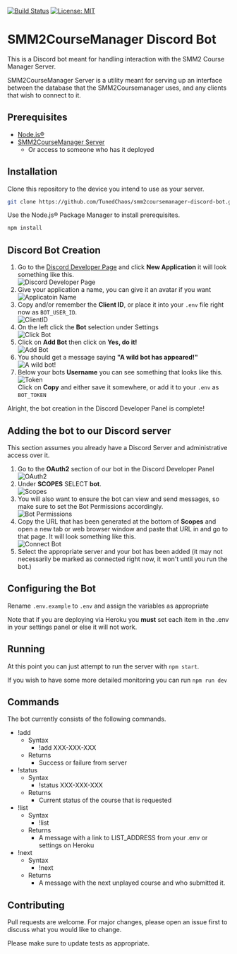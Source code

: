 [![Build Status](https://travis-ci.org/TunedChaos/smm2coursemanager-discord-bot.svg?branch=master)](https://travis-ci.org/TunedChaos/smm2coursemanager-discord-bot) [![License: MIT](https://img.shields.io/badge/License-MIT-yellow.svg)](https://opensource.org/licenses/MIT)
# SMM2CourseManager Discord Bot
This is a Discord bot meant for handling interaction with the SMM2 Course Manager Server.

SMM2CourseManager Server is a utility meant for serving up an interface between the database that the SMM2Coursemanager uses, and any clients that wish to connect to it.

## Prerequisites
- <a href="https://nodejs.org" target="_blank">Node.js&reg;</a>
- <a href="https://github.com/TunedChaos/smm2coursemanager-server" target="_blank">SMM2CourseManager Server</a>
  - Or access to someone who has it deployed
## Installation
Clone this repository to the device you intend to use as your server.
```bash
git clone https://github.com/TunedChaos/smm2coursemanager-discord-bot.git
```

Use the Node.js&reg; Package Manager to install prerequisites.
```bash
npm install
```

## Discord Bot Creation
1. Go to the [Discord Developer Page](https://discordapp.com/developers/applications/) and click **New Application** it will look something like this.<br />
![Discord Developer Page](https://user-images.githubusercontent.com/399379/61584228-11ecbf80-ab12-11e9-85f1-7a16c2e53b0a.png)
2. Give your application a name, you can give it an avatar if you want<br />
![Applicatoin Name](https://user-images.githubusercontent.com/399379/61584256-a1926e00-ab12-11e9-8020-e896188dc8c6.png)
3. Copy and/or remember the **Client ID**, or place it into your `.env` file right now as `BOT_USER_ID`.<br />
![ClientID](https://user-images.githubusercontent.com/399379/61584319-94c24a00-ab13-11e9-8a38-1cce23315e87.png)
4. On the left click the **Bot** selection under Settings<br />
![Click Bot](https://user-images.githubusercontent.com/399379/61584276-f635e900-ab12-11e9-9062-3f7c8441b491.png)
5. Click on **Add Bot** then click on **Yes, do it!**<br />
![Add Bot](https://user-images.githubusercontent.com/399379/61584293-25e4f100-ab13-11e9-83a0-817bcb9c2479.png)
6. You should get a message saying **"A wild bot has appeared!"**<br />
![A wild bot!](https://user-images.githubusercontent.com/399379/61584346-026e7600-ab14-11e9-8fa7-ce5da28e4f53.png)
7. Below your bots **Username** you can see something that looks like this.<br />
![Token](https://user-images.githubusercontent.com/399379/61584361-4b262f00-ab14-11e9-8aab-b0113b1f560d.png)<br />
Click on **Copy** and either save it somewhere, or add it to your `.env` as `BOT_TOKEN`

Alright, the bot creation in the Discord Developer Panel is complete!

## Adding the bot to our Discord server
This section assumes you already have a Discord Server and administrative access over it.
1. Go to the **OAuth2** section of our bot in the Discord Developer Panel<br />
![OAuth2](https://user-images.githubusercontent.com/399379/61584396-def7fb00-ab14-11e9-86ba-90671579d555.png)
2. Under **SCOPES** SELECT **bot**.<br />
![Scopes](https://user-images.githubusercontent.com/399379/61584406-0f3f9980-ab15-11e9-99f4-e0f531b41452.png)
3. You will also want to ensure the bot can view and send messages, so make sure to set the Bot Permissions accordingly.<br />
![Bot Permissions](https://user-images.githubusercontent.com/399379/61584431-82491000-ab15-11e9-82f9-a34876b5f786.png)
4. Copy the URL that has been generated at the bottom of **Scopes** and open a new tab or web browser window and paste that URL in and go to that page. It will look something like this.<br />
![Connect Bot](https://user-images.githubusercontent.com/399379/61584465-1a46f980-ab16-11e9-89e8-c7b1901ade9e.png)
5. Select the appropriate server and your bot has been added (it may not necessarily be marked as connected right now, it won't until you run the bot.)

## Configuring the Bot
Rename `.env.example` to `.env` and assign the variables as appropriate

Note that if you are deploying via Heroku you **must** set each item in the .env in your settings panel or else it will not work.

## Running
At this point you can just attempt to run the server with `npm start`.

If you wish to have some more detailed monitoring you can run `npm run dev`

## Commands
The bot currently consists of the following commands.
- !add
  - Syntax
    - !add XXX-XXX-XXX
  - Returns
    - Success or failure from server
- !status
  - Syntax
    - !status XXX-XXX-XXX
  - Returns
    - Current status of the course that is requested
- !list
  - Syntax
    - !list
  - Returns
    - A message with a link to LIST_ADDRESS from your .env or settings on Heroku
- !next
  - Syntax
    - !next
  - Returns
    - A message with the next unplayed course and who submitted it.

## Contributing
Pull requests are welcome. For major changes, please open an issue first to discuss what you would like to change.

Please make sure to update tests as appropriate.
